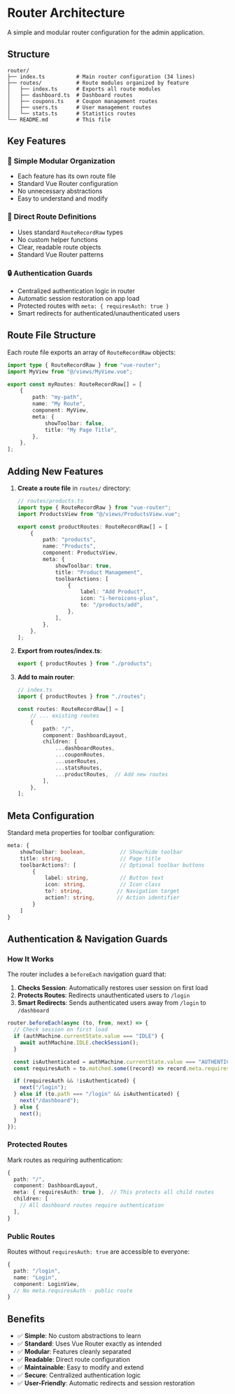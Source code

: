 # Router Architecture

A simple and modular router configuration for the admin application.

## Structure

```
router/
├── index.ts          # Main router configuration (34 lines)
├── routes/           # Route modules organized by feature
│   ├── index.ts      # Exports all route modules
│   ├── dashboard.ts  # Dashboard routes
│   ├── coupons.ts    # Coupon management routes
│   ├── users.ts      # User management routes
│   └── stats.ts      # Statistics routes
└── README.md         # This file
```

## Key Features

### 📁 **Simple Modular Organization**
- Each feature has its own route file
- Standard Vue Router configuration
- No unnecessary abstractions
- Easy to understand and modify

### 🎯 **Direct Route Definitions**
- Uses standard `RouteRecordRaw` types
- No custom helper functions
- Clear, readable route objects
- Standard Vue Router patterns

### 🔒 **Authentication Guards**
- Centralized authentication logic in router
- Automatic session restoration on app load
- Protected routes with `meta: { requiresAuth: true }`
- Smart redirects for authenticated/unauthenticated users

## Route File Structure

Each route file exports an array of `RouteRecordRaw` objects:

```typescript
import type { RouteRecordRaw } from "vue-router";
import MyView from "@/views/MyView.vue";

export const myRoutes: RouteRecordRaw[] = [
    {
        path: "my-path",
        name: "My Route",
        component: MyView,
        meta: {
            showToolbar: false,
            title: "My Page Title",
        },
    },
];
```

## Adding New Features

1. **Create a route file** in `routes/` directory:
   ```typescript
   // routes/products.ts
   import type { RouteRecordRaw } from "vue-router";
   import ProductsView from "@/views/ProductsView.vue";

   export const productRoutes: RouteRecordRaw[] = [
       {
           path: "products",
           name: "Products",
           component: ProductsView,
           meta: {
               showToolbar: true,
               title: "Product Management",
               toolbarActions: [
                   {
                       label: "Add Product",
                       icon: "i-heroicons-plus",
                       to: "/products/add",
                   },
               ],
           },
       },
   ];
   ```

2. **Export from routes/index.ts**:
   ```typescript
   export { productRoutes } from "./products";
   ```

3. **Add to main router**:
   ```typescript
   // index.ts
   import { productRoutes } from "./routes";
   
   const routes: RouteRecordRaw[] = [
       // ... existing routes
       {
           path: "/",
           component: DashboardLayout,
           children: [
               ...dashboardRoutes,
               ...couponRoutes,
               ...userRoutes,
               ...statsRoutes,
               ...productRoutes,  // Add new routes
           ],
       },
   ];
   ```

## Meta Configuration

Standard meta properties for toolbar configuration:

```typescript
meta: {
    showToolbar: boolean,           // Show/hide toolbar
    title: string,                  // Page title
    toolbarActions?: [              // Optional toolbar buttons
        {
            label: string,          // Button text
            icon: string,           // Icon class
            to?: string,           // Navigation target
            action?: string,       // Action identifier
        }
    ]
}
```

## Authentication & Navigation Guards

### How It Works

The router includes a `beforeEach` navigation guard that:

1. **Checks Session**: Automatically restores user session on first load
2. **Protects Routes**: Redirects unauthenticated users to `/login`
3. **Smart Redirects**: Sends authenticated users away from `/login` to `/dashboard`

```typescript
router.beforeEach(async (to, from, next) => {
  // Check session on first load
  if (authMachine.currentState.value === "IDLE") {
    await authMachine.IDLE.checkSession();
  }

  const isAuthenticated = authMachine.currentState.value === "AUTHENTICATED";
  const requiresAuth = to.matched.some((record) => record.meta.requiresAuth);

  if (requiresAuth && !isAuthenticated) {
    next("/login");
  } else if (to.path === "/login" && isAuthenticated) {
    next("/dashboard");
  } else {
    next();
  }
});
```

### Protected Routes

Mark routes as requiring authentication:

```typescript
{
  path: "/",
  component: DashboardLayout,
  meta: { requiresAuth: true },  // This protects all child routes
  children: [
    // All dashboard routes require authentication
  ],
}
```

### Public Routes

Routes without `requiresAuth: true` are accessible to everyone:

```typescript
{
  path: "/login",
  name: "Login",
  component: LoginView,
  // No meta.requiresAuth - public route
}
```

## Benefits

- ✅ **Simple**: No custom abstractions to learn
- ✅ **Standard**: Uses Vue Router exactly as intended  
- ✅ **Modular**: Features cleanly separated
- ✅ **Readable**: Direct route configuration
- ✅ **Maintainable**: Easy to modify and extend
- ✅ **Secure**: Centralized authentication logic
- ✅ **User-Friendly**: Automatic redirects and session restoration

